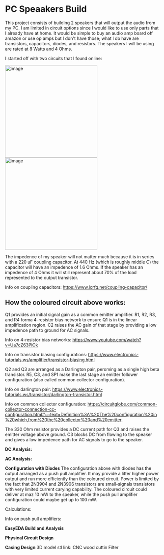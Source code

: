 # PC Speaakers Build

This project consists of building 2 speakers that will output the audio from my PC. I am limited in circuit options since I would like to use only parts that I already have at home. It would be simple to buy an audio amp board off amazon or use op amps but I don't have those; what I do have are transistors, capacitors, diodes, and resistors. The speakers I will be using are rated at 8 Watts and 4 Ohms.

I started off with two circuits that I found online:

<img height="300" alt="image" src="https://github.com/patron02/pc_speakers/assets/69320369/a8e7eec6-bb4c-415e-a268-96df13e557f5">
<img height="300" alt="image" src="https://github.com/patron02/pc_speakers/assets/69320369/a808d26c-09ab-4580-a93c-b49b6fdaea58">

The impedence of my speaker will not matter much because it is in series with a 220 uF coupling capacitor. At 440 Hz (which is roughly middle C) the capacitor will have an impedence of 1.6 Ohms. If the speaker has an impedence of 4 Ohms it will still represent about 70% of the load represented to the output transistor. 

Info on coupling capacitors: https://www.icrfq.net/coupling-capacitor/



## How the coloured circuit above works:

Q1 provides an initial signal gain as a common emitter amplifier. R1, R2, R3, and R4 forma 4-resistor bias network to ensure Q1 is in the linear amplification region. C2 raises the AC gain of that stage by providing a low impedence path to ground for AC signals. 

Info on 4-resistor bias networks: https://www.youtube.com/watch?v=Ua7cZ63PlOk

Info on transistor biasing configurations: https://www.electronics-tutorials.ws/amplifier/transistor-biasing.html

Q2 and Q3 are arranged as a Darlington pair, peroming as a single high beta transistor. R5, C3, and SP1 make the last stage an emitter follower configuration (also called common collector configuration). 

Info on darlington pair: https://www.electronics-tutorials.ws/transistor/darlington-transistor.html

Info on common collector configuration: https://circuitglobe.com/common-collector-connection-cc-configuration.html#:~:text=Definition%3A%20The%20configuration%20in%20which,from%20the%20collector%20and%20emitter.

The 330 Ohm resistor provides a DC current path for Q3 and raises the emitter voltage above ground. C3 blocks DC from flowing to the speaker and gives a low impedence path for AC signals to go to the speaker. 



**DC Analysis:**



**AC Analysis:**



**Configuration with Diodes**
The configuration above with diodes has the output arranged as a push pull amplifier. It may provide a litter higher power output and run more efficiently than the coloured circuit. Power is limited by the fact that 2N3904 and 2N3906 transistors are small-signals transistors with very limited current carying capability. The coloured circuit could deliver at maz 10 mW to the speaker, while the push pull amplifier configuration could maybe get up to 100 mW.

Calculations: 

Info on push pull amplifiers: 



**EasyEDA Build and Analysis**



**Physical Circuit Design**



**Casing Design**
3D model stl link: 
CNC wood cuttin
Filter


